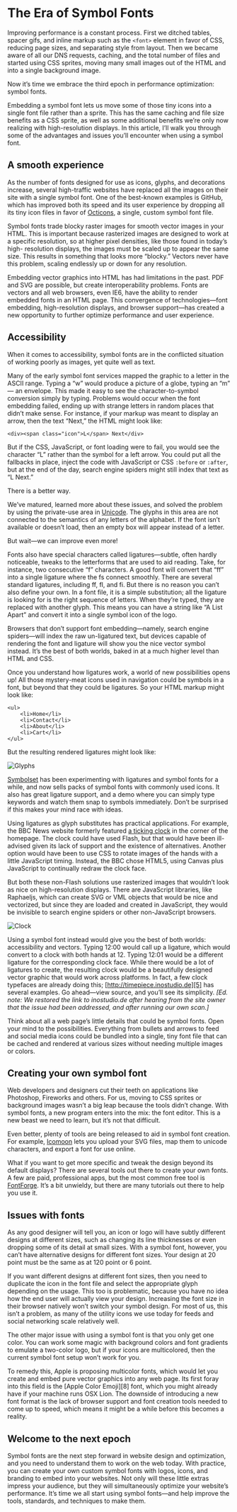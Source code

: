 The Era of Symbol Fonts
============================================================

Improving performance is a constant process. First we ditched tables, spacer
gifs, and inline markup such as the `<font>` element in favor of CSS, reducing
page sizes, and separating style from layout. Then we became aware of all our
DNS requests, caching, and the total number of files and started using CSS
sprites, moving many small images out of the HTML and into a single background
image.

Now it’s time we embrace the third epoch in performance optimization: symbol
fonts.

Embedding a symbol font lets us move some of those tiny icons into a single
font file rather than a sprite. This has the same caching and file size
benefits as a CSS sprite, as well as some additional benefits we’re only now
realizing with high-resolution displays. In this article, I’ll walk you
through some of the advantages and issues you’ll encounter when using a symbol
font.


## A smooth experience ##

As the number of fonts designed for use as icons, glyphs, and decorations
increase, several high-traffic websites have replaced all the images on their
site with a single symbol font. One of the best-known examples is GitHub,
which has improved both its speed and its user experience by dropping all its
tiny icon files in favor of [Octicons][1], a single, custom symbol font file.

Symbol fonts trade blocky raster images for smooth vector images in your HTML.
This is important because rasterized images are designed to work at a specific
resolution, so at higher pixel densities, like those found in today’s high-
resolution displays, the images must be scaled up to appear the same size.
This results in something that looks more “blocky.” Vectors never have this
problem, scaling endlessly up or down for any resolution.

Embedding vector graphics into HTML has had limitations in the past. PDF and
SVG are possible, but create interoperability problems. Fonts are vectors and
all web browsers, even IE6, have the ability to render embedded fonts in an
HTML page. This convergence of technologies—font embedding, high-resolution
displays, and browser support—has created a new opportunity to further
optimize performance and user experience.


## Accessibility ##

When it comes to accessibility, symbol fonts are in the conflicted situation
of working poorly as images, yet quite well as text.

Many of the early symbol font services mapped the graphic to a letter in the
ASCII range. Typing a “w” would produce a picture of a globe, typing an “m” —
an envelope. This made it easy to see the character-to-symbol conversion
simply by typing. Problems would occur when the font embedding failed, ending
up with strange letters in random places that didn’t make sense. For instance,
if your markup was meant to display an arrow, then the text “Next,” the HTML
might look like:

    <div><span class="icon">L</span> Next</div>

But if the CSS, JavaScript, or font loading were to fail, you would see the
character “L” rather than the symbol for a left arrow. You could put all the
fallbacks in place, inject the code with JavaScript or CSS `:before` or
`:after`, but at the end of the day, search engine spiders might still index
that text as “L Next.”

There is a better way.

We’ve matured, learned more about these issues, and solved the problem by
using the private-use area in [Unicode][2]. The glyphs in this area are not
connected to the semantics of any letters of the alphabet. If the font isn’t
available or doesn’t load, then an empty box will appear instead of a letter.

But wait—we can improve even more!

Fonts also have special characters called ligatures—subtle, often hardly
noticeable, tweaks to the letterforms that are used to aid reading. Take, for
instance, two consecutive “f” characters. A good font will convert that “ff”
into a single ligature where the fs connect smoothly. There are several
standard ligatures, including ff, fl, and fi. But there is no reason you can’t
also define your own. In a font file, it is a simple substitution; all the
ligature is looking for is the right sequence of letters. When they’re typed,
they are replaced with another glyph. This means you can have a string like “A
List Apart” and convert it into a single symbol icon of the logo.

Browsers that don’t support font embedding—namely, search engine spiders—will
index the raw un-ligatured text, but devices capable of rendering the font and
ligature will show you the nice vector symbol instead. It’s the best of both
worlds, baked in at a much higher level than HTML and CSS.

Once you understand how ligatures work, a world of new possibilities opens up!
All those mystery-meat icons used in navigation could be symbols in a font,
but beyond that they could be ligatures. So your HTML markup might look like:

    <ul>
        <li>Home</li>
        <li>Contact</li>
        <li>About</li>
        <li>Cart</li>
    </ul>

But the resulting rendered ligatures might look like:

![][100]


[Symbolset][3] has been experimenting with ligatures and symbol fonts for a
while, and now sells packs of symbol fonts with commonly used icons. It also
has great ligature support, and a demo where you can simply type keywords and
watch them snap to symbols immediately. Don’t be surprised if this makes your
mind race with ideas.

Using ligatures as glyph substitutes has practical applications. For example,
the BBC News website formerly featured [a ticking clock][4] in the corner of
the homepage. The clock could have used Flash, but that would have been ill-
advised given its lack of support and the existence of alternatives. Another
option would have been to use CSS to rotate images of the hands with a little
JavaScript timing. Instead, the BBC chose HTML5, using Canvas plus JavaScript
to continually redraw the clock face.

But both these non-Flash solutions use rasterized images that wouldn’t look as
nice on high-resolution displays. There are JavaScript libraries, like
Raphaeljs, which can create SVG or VML objects that would be nice and
vectorized, but since they are loaded and created in JavaScript, they would be
invisible to search engine spiders or other non-JavaScript browsers.

![][101]

Using a symbol font instead would give you the best of both worlds:
accessibility and vectors. Typing 12:00 would call up a ligature, which would
convert to a clock with both hands at 12. Typing 12:01 would be a different
ligature for the corresponding clock face. While there would be a lot of
ligatures to create, the resulting clock would be a beautifully designed
vector graphic that would work across platforms. In fact, a few clock
typefaces are already doing this; [http://timepiece.inostudio.de][5] has
several examples. Go ahead—view source, and you’ll see its simplicity. *[Ed.
note: We restored the link to inostudio.de after hearing from the site owner
that the issue had been addressed, and after running our own scan.]*

Think about all a web page’s little details that could be symbol fonts. Open
your mind to the possibilities. Everything from bullets and arrows to feed and
social media icons could be bundled into a single, tiny font file that can be
cached and rendered at various sizes without needing multiple images or
colors.


## Creating your own symbol font ##

Web developers and designers cut their teeth on applications like Photoshop,
Fireworks and others. For us, moving to CSS sprites or background images
wasn’t a big leap because the tools didn’t change. With symbol fonts, a new
program enters into the mix: the font editor. This is a new beast we need to
learn, but it’s not that difficult.

Even better, plenty of tools are being released to aid in symbol font
creation. For example, [Icomoon][6] lets you upload your SVG files, map them
to unicode characters, and export a font for use online.

What if you want to get more specific and tweak the design beyond its default
displays? There are several tools out there to create your own fonts. A few
are paid, professional apps, but the most common free tool is [FontForge][7].
It’s a bit unwieldy, but there are many tutorials out there to help you use
it.


## Issues with fonts ##

As any good designer will tell you, an icon or logo will have subtly different
designs at different sizes, such as changing its line thicknesses or even
dropping some of its detail at small sizes. With a symbol font, however, you
can’t have alternative designs for different font sizes. Your design at 20
point must be the same as at 120 point or 6 point.

If you want different designs at different font sizes, then you need to
duplicate the icon in the font file and select the appropriate glyph depending
on the usage. This too is problematic, because you have no idea how the end
user will actually view your design. Increasing the font size in their browser
natively won’t switch your symbol design. For most of us, this isn’t a
problem, as many of the utility icons we use today for feeds and social
networking scale relatively well.

The other major issue with using a symbol font is that you only get one color.
You can work some magic with background colors and font gradients to emulate a
two-color logo, but if your icons are multicolored, then the current symbol
font setup won’t work for you.

To remedy this, Apple is proposing multicolor fonts, which would let you
create and embed pure vector graphics into any web page. Its first foray into
this field is the [Apple Color Emoji][8] font, which you might already have if
your machine runs OSX Lion. The downside of introducing a new font format is
the lack of browser support and font creation tools needed to come up to
speed, which means it might be a while before this becomes a reality.


## Welcome to the next epoch ##

Symbol fonts are the next step forward in website design and optimization, and
you need to understand them to work on the web today. With practice, you can
create your own custom symbol fonts with logos, icons, and branding to embed
into your websites. Not only will these little extras impress your audience,
but they will simultaneously optimize your website’s performance. It’s time we
all start using symbol fonts—and help improve the tools, standards, and
techniques to make them.





[0]: https://github.com/blog/1106-say-hello-to-octicons "Say Hello to Octicons"
[1]: http://en.wikipedia.org/wiki/Private_Use_(Unicode) "Private Use"
[2]: http://symbolset.com/ "Symbolset"
[3]: http://www.bbc.co.uk/blogs/webdeveloper/2010/04/good-news-the-clock-has.shtml "BBC Homepage: Clock"
[4]: http://timepiece.inostudio.de/ "Timepiece Rounded"
[5]: http://icomoon.io/ "IcoMoon"
[6]: http://fontforge.org/ "FontForge"
[7]: http://en.wikipedia.org/wiki/Apple_Color_Emoji "Apple Color Emoji"
[100]: ./img/glyphs.png "Glyphs"
[101]: ./img/clock.png "Clock"